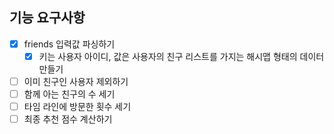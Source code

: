 ## 기능 요구사항

- [x] friends 입력값 파싱하기
    - [x] 키는 사용자 아이디, 값은 사용자의 친구 리스트를 가지는 해시맵 형태의 데이터 만들기
- [ ] 이미 친구인 사용자 제외하기
- [ ] 함께 아는 친구의 수 세기
- [ ] 타임 라인에 방문한 횟수 세기
- [ ] 최종 추천 점수 계산하기